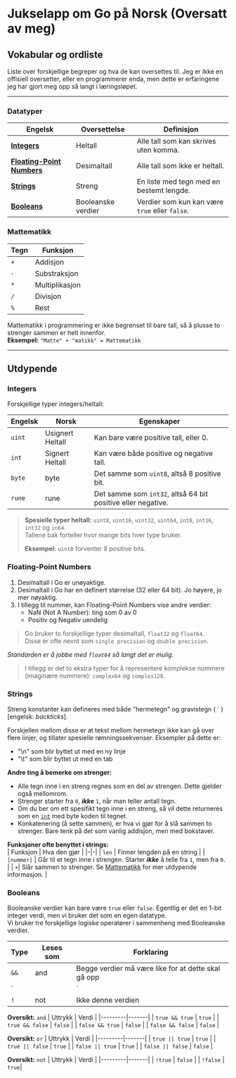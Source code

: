 # Jukselapp om Go på Norsk (Oversatt av meg)

## Vokabular og ordliste

Liste over forskjellige begreper og hva de kan oversettes til. Jeg er ikke en offisiell oversetter, eller en programmerer enda, men dette er erfaringene jeg har gjort meg opp så langt i læringsløpet.

---

### Datatyper

| Engelsk | Oversettelse | Definisjon |
|---------|--------------|------------|
| **[Integers](#Integers)** | Heltall | Alle tall som kan skrives uten komma. |
| **[Floating-Point Numbers](#Floating-Point-Numbers)** | Desimaltall | Alle tall som ikke er heltall. |
| **[Strings](#Strings)** | Streng | En liste med tegn med en bestemt lengde. |
| **[Booleans](#Booleans)** | Booleanske verdier | Verdier som kun kan være `true` eller `false`. |

### Mattematikk

| Tegn | Funksjon |
|------|----------|
| `+` | Addisjon |
| `-` | Substraksjon |
| `*` | Multiplikasjon |
| `/` | Divisjon |
| `%` | Rest |
Mattematikk i programmering er ikke begrenset til bare tall, så å plusse to strenger sammen er helt innenfor.  
**Eksempel:** `"Matte" + "matikk" = Mattematikk`

---

## Utdypende

### Integers

Forskjellige typer integers/heltall:

| Engelsk | Norsk |Egenskaper |
|------|----------|-----------|
| `uint` | Usignert Heltall | Kan bare være positive tall, eller 0. |
| `int` | Signert Heltall | Kan være både positive og negative tall. |
| `byte` | byte | Det samme som `uint8`, altså 8 positive bit. |
| `rune` | rune | Det samme som `int32`, altså 64 bit positive eller negative. |

> **Spesielle typer heltall:** `uint8`, `uint16`, `uint32`, `uint64`, `int8`, `int16`, `int32` og `in64`.  
> Tallene bak forteller hvor mange bits hver type bruker.  
>
> **Eksempel:** `uint8` forventer 8 positive bits.

### Floating-Point Numbers

1. Desimaltall i Go er unøyaktige.
2. Desimaltall i Go har en definert størrelse (32 eller 64 bit). Jo høyere, jo mer nøyaktig.
3. I tillegg til nummer, kan Floating-Point Numbers vise andre verdier:
    * NaN (Not A Number): ting som 0 av 0
    * Positiv og Negativ uendelig

> Go bruker to forskjellige typer desimaltall, `float32` og `float64`.  
Disse er ofte nevnt som `single precision` og `double precision`.  

_Standarden er å jobbe med `float64` så langt det er mulig._
> I tillegg er det to ekstra typer for å representere komplekse nummere (imaginære nummere): `complex64` og `complex128`.

### Strings

Streng konstanter kan defineres med både "hermetegn" og gravistegn ( ` ) [engelsk: *backticks*].

Forskjellen mellom disse er at tekst mellom hermetegn ikke kan gå over flere linjer, og tillater spesielle rømningssekvenser. Eksempler på dette er:

* "\n" som blir byttet ut med en ny linje
* "\t" som blir byttet ut med en tab

**Andre ting å bemerke om strenger:**  

* Alle tegn inne i en streng regnes som en del av strengen. Dette gjelder også mellomrom.
* Strenger starter fra `0`, ***ikke*** `1`, når man teller antall tegn.
* Om du ber om ett spesifikt tegn inne i en streng, så vil dette returneres som en [`int`](#Integers) med byte koden til tegnet.
* Konkatenering (å sette sammen), er hva vi gjør for å slå sammen to strenger. Bare tenk på det som vanlig addisjon, men med bokstaver.

**Funksjoner ofte benyttet i strings:**  
| Funksjon | Hva den gjør |
|-|-|
| `len` | Finner lengden på en string |
| `[nummer]` | Går til et tegn inne i strengen. Starter ***ikke*** å telle fra `1`, men fra `0`. |
| `+`| Slår sammen to strenger. Se [Mattematikk](#Mattematikk) for mer utdypende informasjon. |

### Booleans

Booleanske verdier kan bare være `true` eller `false`. Egentlig er det en 1-bit integer verdi, men vi bruker det som en egen datatype.  
Vi bruker tre forskjellige logiske operatører i sammenheng med Booleanske verdier.

| Type | Leses som | Forklaring |
|------|-----------|------------|
| `&&` | and | Begge verdier må være like for at dette skal gå opp |
| `||` | or | Verdien er enten det ene eller det andre |
| `!` | not | Ikke denne verdien |

**Oversikt:** `and`
| Uttrykk | Verdi |
|---------|-------|
| `true && true` | `true` |
| `true && false` | `false` |
| `false && true` | `false` |
| `false && false` | `false` |

**Oversikt:** `or`
| Uttrykk | Verdi |
|---------|-------|
| `true || true` | `true` |
| `true || false` | `true` |
| `false || true` | `true` |
| `false || false` | `false` |

**Oversikt:** `not`
| Uttrykk | Verdi |
|---------|-------|
| `!true` | `false` |
| `!false` | `true`|
